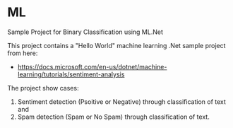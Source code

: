 # ML
Sample Project for Binary Classification using ML.Net

This project contains a "Hello World" machine learning .Net sample project from here:
- https://docs.microsoft.com/en-us/dotnet/machine-learning/tutorials/sentiment-analysis

The project show cases:
1) Sentiment detection (Psoitive or Negative) through classification of text and
2) Spam detection (Spam or No Spam) through classification of text.

